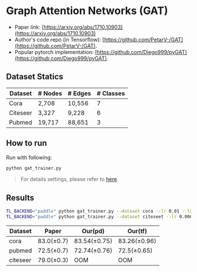 Graph Attention Networks (GAT)
============

- Paper link: [https://arxiv.org/abs/1710.10903](https://arxiv.org/abs/1710.10903)
- Author's code repo (in Tensorflow):
  [https://github.com/PetarV-/GAT](https://github.com/PetarV-/GAT).
- Popular pytorch implementation:
  [https://github.com/Diego999/pyGAT](https://github.com/Diego999/pyGAT).

Dataset Statics
-------
| Dataset  | # Nodes | # Edges | # Classes |
|----------|---------|---------|-----------|
| Cora     | 2,708   | 10,556  | 7         |
| Citeseer | 3,327   | 9,228   | 6         |
| Pubmed   | 19,717  | 88,651  | 3         |

How to run
----------
Run with following:
```bash
python gat_trainer.py
```
> For details settings, please refer to [here](https://github.com/BUPT-GAMMA/GammaGL/tree/main/examples/gcn#how-to-run).

Results
-------
```bash
TL_BACKEND="paddle" python gat_trainer.py --dataset cora --lr 0.01 --l2_coef 0.01 --drop_rate 0.7
TL_BACKEND="paddle" python gat_trainer.py --dataset citeseet --lr 0.006 --l2_coef 0.04 --drop_rate 0.6
```
| Dataset  | Paper      | Our(pd)      | Our(tf)      |
|----------|------------|--------------|--------------|
| cora     | 83.0(±0.7) | 83.54(±0.75) | 83.26(±0.96) |
| pubmed   | 72.5(±0.7) | 72.74(±0.76) | 72.5(±0.65)  |
| citeseer | 79.0(±0.3) | OOM          | OOM          |
